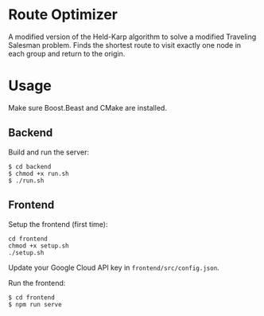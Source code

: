 # Route Optimizer

A modified version of the Held-Karp algorithm to solve a modified Traveling Salesman problem. Finds the shortest route to visit exactly one node in each group and return to the origin.

# Usage

Make sure Boost.Beast and CMake are installed.

## Backend

Build and run the server:

```
$ cd backend
$ chmod +x run.sh
$ ./run.sh
```

## Frontend

Setup the frontend (first time):

```
cd frontend
chmod +x setup.sh
./setup.sh
```

Update your Google Cloud API key in `frontend/src/config.json`.

Run the frontend:

```
$ cd frontend
$ npm run serve
```
